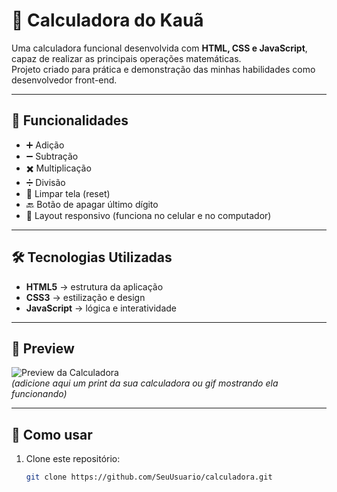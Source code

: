 # 🧮 Calculadora do Kauã

Uma calculadora funcional desenvolvida com **HTML, CSS e JavaScript**, capaz de realizar as principais operações matemáticas.  
Projeto criado para prática e demonstração das minhas habilidades como desenvolvedor front-end.  

---

## 🚀 Funcionalidades
- ➕ Adição  
- ➖ Subtração  
- ✖️ Multiplicação  
- ➗ Divisão  
- 🧹 Limpar tela (reset)  
- 🔙 Botão de apagar último dígito  
- 📱 Layout responsivo (funciona no celular e no computador)  

---

## 🛠️ Tecnologias Utilizadas
- **HTML5** → estrutura da aplicação  
- **CSS3** → estilização e design  
- **JavaScript** → lógica e interatividade  

---

## 📸 Preview
![Preview da Calculadora](./preview.png)  
*(adicione aqui um print da sua calculadora ou gif mostrando ela funcionando)*  

---

## 📂 Como usar
1. Clone este repositório:  
   ```bash
   git clone https://github.com/SeuUsuario/calculadora.git
